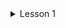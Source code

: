 ﻿<details>
<summary>Lesson 1</summary>
<h3>Task 1</h3>
<p>
Настроить middleware для ASP.NET Core.
</p>
<h3>Task 2</h3>
<p>
Создать контроллер, который позволяет выводить список сотрудников компании (нужно вывести ФИО и возраст)
</p>
<h3>Task 3</h3>
<p>
Реализовать возможность просмотра карточки выбранного сотрудника. Дополнительная информация может быть любой, дополняющей основную: дату рождения, возраст, дата устройства на работу и т.д.
</p>

<h3>Task 4</h3>
<p>
Необходимо предусмотреть возможность возврата обратно к списку.
</p>
</details>
